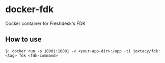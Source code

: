 # docker-fdk
Docker container for Freshdesk's FDK

## How to use

    $: docker run -p 10001:10001 -v <your-app-dir>:/app -ti joxtacy/fdk:<tag> fdk <fdk-command>
